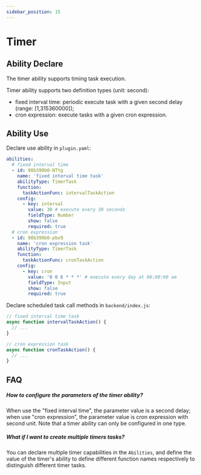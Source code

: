 ```yaml
---
sidebar_position: 15
---
```


# Timer

## Ability Declare

The timer ability supports timing task execution.

Timer ability supports two definition types (unit: second):

- fixed interval time: periodic execute task with a given second delay (range: [1,315360000]);
- cron expression: execute tasks with a given cron expression.

## Ability Use

Declare use ability in `plugin.yaml`:

```yaml
abilities:
  # fixed interval time
  - id: 98b399b0-NTtg
    name: 'fixed interval time task'
    abilityType: TimerTask
    function:
      taskActionFunc: intervalTaskAction
    config:
      - key: interval
        value: 30 # execute every 30 seconds
        fieldType: Number
        show: false
        required: true
  # cron expression
  - id: 98b399b0-pbx9
    name: 'cron expression task'
    abilityType: TimerTask
    function:
      taskActionFunc: cronTaskAction
    config:
      - key: cron
        value: '0 0 6 * * *' # execute every day at 06:00:00 am
        fieldType: Input
        show: false
        required: true
```

Declare scheduled task call methods in `backend/index.js`:

```typescript
// fixed interval time task
async function intervalTaskAction() {
  // ...
}

// cron expression task
async function cronTaskAction() {
  // ...
}
```

## FAQ

##### How to configure the parameters of the timer ability?

When use the "fixed interval time", the parameter value is a second delay; when use "cron expression", the parameter value is cron expression with second unit. Note that a timer ability can only be configured in one type.

##### What if I want to create multiple timers tasks?

You can declare multiple timer capabilities in the `Abilities`, and define the value of the timer's ability to define different function names respectively to distinguish different timer tasks.
